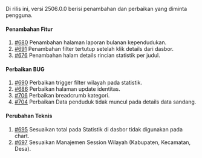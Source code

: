 Di rilis ini, versi 2506.0.0 berisi penambahan dan perbaikan yang diminta pengguna.

#### Penambahan Fitur

1. [#680](https://github.com/OpenSID/OpenKab/issues/680) Penambahan halaman laporan bulanan kependudukan.
2. [#691](https://github.com/OpenSID/OpenKab/issues/691) Penambahan filter tertutup setelah klik details dari dasbor. 
3. [#676](https://github.com/OpenSID/OpenKab/issues/676) Penambahan halam details rincian statistik per judul.

#### Perbaikan BUG

1. [#690](https://github.com/OpenSID/OpenKab/issues/690) Perbaikan trigger filter wilayah pada statistik.
2. [#686](https://github.com/OpenSID/OpenKab/issues/686) Perbaikan halaman update identitas.
3. [#706](https://github.com/OpenSID/OpenKab/issues/706) Perbaikan breadcrumb kategori.
4. [#704](https://github.com/OpenSID/OpenKab/issues/704) Perbaikan Data penduduk tidak muncul pada details data sandang.

#### Perubahan Teknis

1. [#695](https://github.com/OpenSID/OpenKab/issues/695) Sesuaikan total pada Statistik di dasbor tidak digunakan pada chart.
2. [#697](https://github.com/OpenSID/OpenKab/issues/697) Sesuaikan Manajemen Session Wilayah (Kabupaten, Kecamatan, Desa).